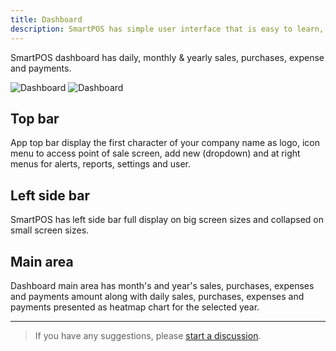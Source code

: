 ```yaml
---
title: Dashboard
description: SmartPOS has simple user interface that is easy to learn, minimize the time for training.
---
```


SmartPOS dashboard has daily, monthly & yearly sales, purchases, expense and payments.

![Dashboard](/images/light/dashboard.png 'SmartPOS - Dashboard')
![Dashboard](/images/dark/dashboard.png 'SmartPOS - Dashboard')

## Top bar

App top bar display the first character of your company name as logo, icon menu to access point of sale screen, add new (dropdown) and at right menus for alerts, reports, settings and user.

## Left side bar

SmartPOS has left side bar full display on big screen sizes and collapsed on small screen sizes.

## Main area

Dashboard main area has month's and year's sales, purchases, expenses and payments amount along with daily sales, purchases, expenses and payments presented as heatmap chart for the selected year.

---

> If you have any suggestions, please [start a discussion](https://github.com/SmartPOS-co/docs/discussions/new?category=ideas).
